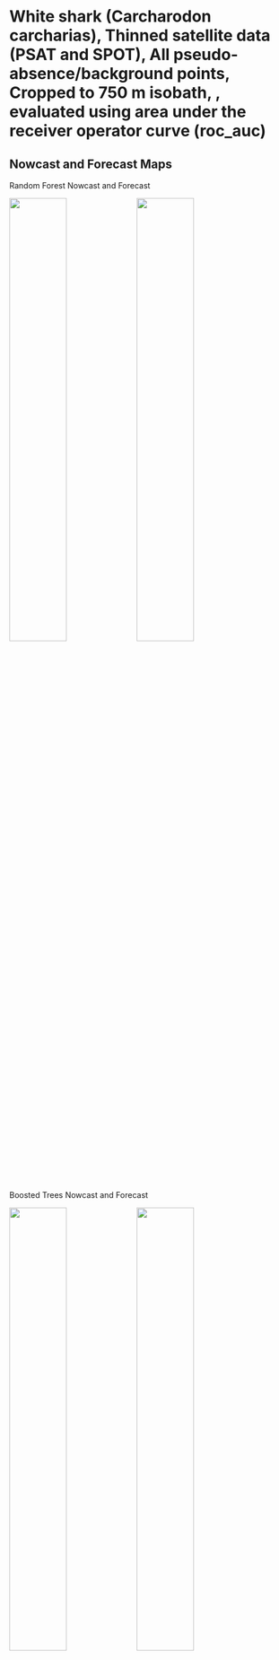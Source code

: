White shark (Carcharodon carcharias), Thinned satellite data (PSAT and
SPOT), All pseudo-absence/background points, Cropped to 750 m isobath, ,
evaluated using area under the receiver operator curve (roc_auc)
================

## Nowcast and Forecast Maps

Random Forest Nowcast and Forecast

<img src="../tidy_reports/versions/c11/100610/c11.100610.01_12_rf_compiled_casts.png" width="45%" /><img src="../tidy_reports/versions/c11/100614/c11.100614.01_12_rf_compiled_casts.png" width="45%" />

Boosted Trees Nowcast and Forecast

<img src="../tidy_reports/versions/c11/100610/c11.100610.01_12_bt_compiled_casts.png" width="45%" /><img src="../tidy_reports/versions/c11/100614/c11.100614.01_12_bt_compiled_casts.png" width="45%" />

Maxnet Trees Nowcast and Forecast

<img src="../tidy_reports/versions/c11/100610/c11.100610.01_12_maxent_compiled_casts.png" width="45%" /><img src="../tidy_reports/versions/c11/100614/c11.100614.01_12_maxent_compiled_casts.png" width="45%" />

GAM Nowcast and Forecast

<img src="../tidy_reports/versions/c11/100610/c11.100610.01_12_gam_compiled_casts.png" width="45%" /><img src="../tidy_reports/versions/c11/100614/c11.100614.01_12_gam_compiled_casts.png" width="45%" />

GLM Nowcast and Forecast

<img src="../tidy_reports/versions/c11/100610/c11.100610.01_12_glm_compiled_casts.png" width="45%" /><img src="../tidy_reports/versions/c11/100614/c11.100614.01_12_glm_compiled_casts.png" width="45%" />

## Metrics

| model_type |   roc_auc |
|:-----------|----------:|
| rf         | 0.9973924 |
| bt         | 0.7688592 |
| maxnet     | 0.7492608 |
| gam        | 0.7603540 |
| glm        | 0.7303715 |

Metrics by model type

## Variable Importance

![](/mnt/ecocast/projects/koliveira/subprojects/carcharodon/workflows/tidy_md/versions/m11/10061/m11.10061_tidy_compiled_files/figure-gfm/variable%20importance-1.png)<!-- -->
